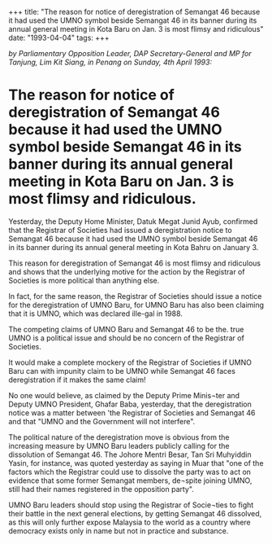 +++ 
title: "The reason for notice of deregistration of Semangat 46 because it had used the UMNO symbol beside Semangat 46 in its banner during its annual general meeting in Kota Baru on Jan. 3 is most flimsy and ridiculous"
date: "1993-04-04"
tags:
+++

_by Parliamentary Opposition Leader, DAP Secretary-General and MP for Tanjung, Lim Kit Siang, in Penang on Sunday, 4th April 1993:_

# The reason for notice of deregistration of Semangat 46 because it had used the UMNO symbol beside Semangat 46 in its banner during its annual general meeting in Kota Baru on Jan. 3 is most flimsy and ridiculous.                       

Yesterday, the Deputy Home Minister, Datuk Megat Junid Ayub, confirmed that the Registrar of Societies had issued a deregistration notice to Semangat 46 because it had used the UMNO symbol beside Semangat 46 in its banner during its annual general meeting in Kota Bahru on January 3.</u>

This reason for deregistration of Semangat 46 is most flimsy and ridiculous and shows that the underlying motive for the action by the Registrar of Societies is more political than anything else.

In fact, for the same reason, the Registrar of Societies should issue a notice for the deregistration of UMNO Baru, for UMNO Baru has also been claiming that it is UMNO, which was declared ille-gal in 1988.

The competing claims of UMNO Baru and Semangat 46 to be the. true UMNO is a political issue and should be no concern of the Registrar of Societies. 

It would make a complete mockery of the Registrar of Societies if UMNO Baru can with impunity claim to be UMNO while Semangat 46 faces deregistration if it makes the same claim!

No one would believe, as claimed by the Deputy Prime Minis¬ter and Deputy UMNO President, Ghafar Baba, yesterday, that the deregistration notice was a matter between 'the Registrar of Societies and Semangat 46 and that "UMNO and the Government will not interfere".

The political nature of the deregistration move is obvious from the increasing measure by UMNO Baru leaders publicly calling for the dissolution of Semangat 46. The Johore Mentri Besar, Tan Sri Muhyiddin Yasin, for instance, was quoted yesterday as saying in Muar that "one of the factors which the Registrar could use to dissolve the party was to act on evidence that some former Semangat members, de¬spite joining UMNO, still had their names registered in the opposition party".

UMNO Baru leaders should stop using the Registrar of Socie¬ties to fight their battle in the next general elections, by getting Semangat 46 dissolved, as this will only further expose Malaysia to the world as a country where democracy exists only in name but not in practice and substance.
 
